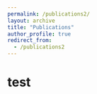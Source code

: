 ```yaml
---
permalink: /publications2/
layout: archive
title: "Publications"
author_profile: true
redirect_from: 
  - /publications2
---
```


# test
